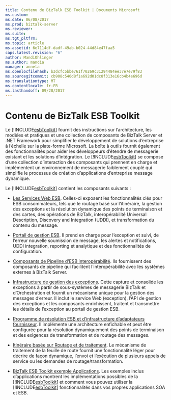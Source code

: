```yaml
---
title: Contenu de BizTalk ESB Toolkit | Documents Microsoft
ms.custom: 
ms.date: 06/08/2017
ms.prod: biztalk-server
ms.reviewer: 
ms.suite: 
ms.tgt_pltfrm: 
ms.topic: article
ms.assetid: 6e7114df-dadf-49ab-b024-44d84e47faa5
caps.latest.revision: "6"
author: MandiOhlinger
ms.author: mandia
manager: anneta
ms.openlocfilehash: b3dcfc5bbe761f70269c31294484ee37e7e79f83
ms.sourcegitcommit: cb908c540d8f1a692d01dc8f313e16cb4b4e696d
ms.translationtype: MT
ms.contentlocale: fr-FR
ms.lasthandoff: 09/20/2017
---
```

# <a name="contents-of-the-biztalk-esb-toolkit"></a>Contenu de BizTalk ESB Toolkit
Le [!INCLUDE[esbToolkit](../includes/esbtoolkit-md.md)] fournit des instructions sur l’architecture, les modèles et pratiques et une collection de composants de BizTalk Server et .NET Framework pour simplifier le développement de solutions d’entreprise à l’échelle sur la plate-forme Microsoft. La boîte à outils fournit également des fonctionnalités pour aider les développeurs d’étendre de messagerie existant et les solutions d’intégration. Le [!INCLUDE[esbToolkit](../includes/esbtoolkit-md.md)] se compose d’une collection d’interaction des composants qui prennent en charge et implémentent un environnement de messagerie faiblement couplé qui simplifie le processus de création d’applications d’entreprise message dynamique.  
  
 Le [!INCLUDE[esbToolkit](../includes/esbtoolkit-md.md)] contient les composants suivants :  
  
-   [Les Services Web ESB](../esb-toolkit/esb-web-services.md). Celles-ci exposent les fonctionnalités clés pour ESB consommateurs, tels que le routage basé sur l’itinéraire, la gestion des exceptions et la résolution dynamique des points de terminaison et des cartes, des opérations de BizTalk, interopérabilité Universal Description, Discovery and Integration (UDDI), et transformation du contenu du message.  
  
-   [Portail de gestion ESB](../esb-toolkit/esb-management-portal.md). Il prend en charge pour l’exception et suivi, de l’erreur nouvelle soumission de message, les alertes et notifications, UDDI integration, reporting et analytique et des fonctionnalités de configuration.  
  
-   [Composants de Pipeline d’ESB interopérabilité](../esb-toolkit/esb-pipeline-interop-components.md). Ils fournissent des composants de pipeline qui facilitent l’interopérabilité avec les systèmes externes à BizTalk Server.  
  
-   [Infrastructure de gestion des exceptions](../esb-toolkit/exception-management-framework.md). Cette capture et consolide les exceptions à partir de sous-systèmes de messagerie BizTalk et d’Orchestration et fournit un mécanisme unique pour la gestion des messages d’erreur. Il inclut le service Web (exception), l’API de gestion des exceptions et les composants enrichissent, traitent et transmettre les détails de l’exception au portail de gestion ESB.  
  
-   [Programme de résolution ESB et d’infrastructure d’adaptateurs fournisseur](../esb-toolkit/esb-resolver-and-adapter-provider-framework.md). Il implémente une architecture enfichable et peut être configurée pour la résolution dynamiquement des points de terminaison et des exigences de transformation et de routage des messages.  
  
-   [Itinéraire basée sur Routage et de traitement](../esb-toolkit/itinerary-based-routing-and-processing.md). Le mécanisme de traitement de la feuille de route fournit une fonctionnalité léger pour décrire de façon dynamique, l’envoi et l’exécution de plusieurs appels de service ou les demandes de routage/transformation.  
  
-   [BizTalk ESB Toolkit exemple Applications](../esb-toolkit/biztalk-esb-toolkit-sample-applications.md). Les exemples inclus d’applications montrent les implémentations possibles de la [!INCLUDE[esbToolkit](../includes/esbtoolkit-md.md)] et comment vous pouvez utiliser la [!INCLUDE[esbToolkit](../includes/esbtoolkit-md.md)] fonctionnalités dans vos propres applications SOA et ESB.